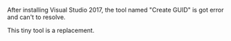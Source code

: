 After installing Visual Studio 2017, the tool named "Create GUID" is got error and can't to resolve.

This tiny tool is a replacement.
